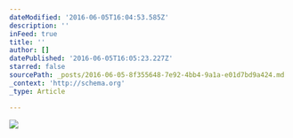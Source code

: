 ```yaml
---
dateModified: '2016-06-05T16:04:53.585Z'
description: ''
inFeed: true
title: ''
author: []
datePublished: '2016-06-05T16:05:23.227Z'
starred: false
sourcePath: _posts/2016-06-05-8f355648-7e92-4bb4-9a1a-e01d7bd9a424.md
_context: 'http://schema.org'
_type: Article

---
```

![](https://the-grid-user-content.s3-us-west-2.amazonaws.com/e0910163-134d-48b5-a2c8-6bb8f41351b1.jpg)